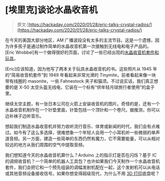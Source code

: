 # [埃里克]谈论水晶收音机

> 原文:[https://hackaday.com/2020/01/28/eric-talks-crystal-radios/](https://hackaday.com/2020/01/28/eric-talks-crystal-radios/)

在今天的美国大部分地区，AM 广播波段没有太多的主流节目。这是一个遗憾，因为许多孩子是通过制作简单的水晶收音机第一次接触到无线电和电子产品的。[Eric Wrobbel]有一个做得很好的页面，讨论了一些已经出现的[水晶收音机套件和玩具](https://www.ericwrobbel.com/collections/crystal-radios.htm)。

[Eric]应该知道，因为他写了两本关于玩具水晶收音机的书。这些照片从 1945 年的“简易收音机套件”到 1949 年看起来非常光滑的 Tinymite，前者看起来像一块带有线圈的 masonite，一些 Fahnestock 夹子和猫须。不过说实话，我们真正想要的是 X-50 太空头盔无线电，它装在一个标有“供年轻月球旅行者使用”的盒子里。

继续太空主题，有一张日本公司在火箭上安装收音机的图片。奇怪的是，还有一个水晶收音机制作在一个针垫里面，针垫包括一个顶针和一个卷尺。据推测，你可以边补袜子边听音乐。

想起我们制造水晶收音机并努力收听流行音乐、体育或新闻的时代，我们会有点难过。如今有了这么多选择，很难想象一个年轻人会用一个小耳机听一些微弱的单声道音频。另一方面，建造一些简单的东西仍然有魔力，它不需要能量，可以从相对较远的地方从我们周围的空气中提取音频。

我们想知道今天的水晶收音机算什么？Arduino 上的指示灯是否在闪烁？基于 IC 的调频收音机？一个简单的机器人工具包？也许如果我们今天制作一个水晶收音机套件，我们会把它和一个预先组装的调幅发射机配在一起，这个发射机可以从电话或其他音频设备接收信号。如果你想变得超级现代，为什么不用 [3D 打印](https://hackaday.com/2018/01/19/a-modern-take-on-the-crystal-radio/)底盘呢？